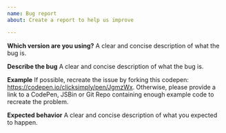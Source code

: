 ```yaml
---
name: Bug report
about: Create a report to help us improve

---
```


**Which version are you using?**
A clear and concise description of what the bug is.

**Describe the bug**
A clear and concise description of what the bug is.

**Example**
If possible, recreate the issue by forking this codepen: https://codepen.io/clicksimply/pen/JgmzWx.  Otherwise, please provide a link to a CodePen, JSBin or Git Repo containing enough example code to recreate the problem.

**Expected behavior**
A clear and concise description of what you expected to happen.
